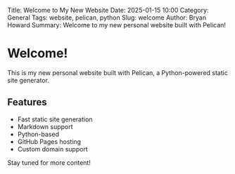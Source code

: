 Title: Welcome to My New Website
Date: 2025-01-15 10:00
Category: General
Tags: website, pelican, python
Slug: welcome
Author: Bryan Howard
Summary: Welcome to my new personal website built with Pelican!

# Welcome!

This is my new personal website built with Pelican, a Python-powered static site generator.

## Features

- Fast static site generation
- Markdown support
- Python-based
- GitHub Pages hosting
- Custom domain support

Stay tuned for more content!
